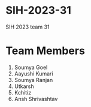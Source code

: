 # SIH-2023-31
SIH 2023 team 31
# Team Members
1. Soumya Goel
2. Aayushi Kumari
3. Soumya Ranjan
4. Utkarsh
5. Kchitiz
6. Ansh Shrivashtav

